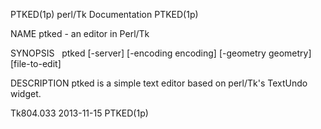 PTKED(1p)                                                      perl/Tk Documentation                                                     PTKED(1p)

NAME
       ptked - an editor in Perl/Tk

SYNOPSIS
         ptked [-server] [-encoding encoding] [-geometry geometry] [file-to-edit]

DESCRIPTION
       ptked is a simple text editor based on perl/Tk's TextUndo widget.

Tk804.033                                                           2013-11-15                                                           PTKED(1p)
